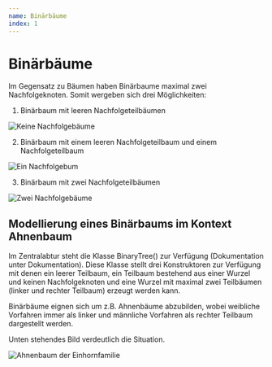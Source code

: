 ```yaml
---
name: Binärbäume
index: 1
---
```


# Binärbäume

Im Gegensatz zu Bäumen haben Binärbaume maximal zwei Nachfolgeknoten. Somit wergeben sich drei Möglichkeiten:

1. Binärbaum mit leeren Nachfolgeteilbäumen

![Keine Nachfolgebäume](/Bilder/baumstrukturen/BinärbaumKnotenMitKeinemNachfolger.svg)

2. Binärbaum mit einem leeren Nachfolgeteilbaum und einem Nachfolgeteilbaum

![Ein Nachfolgebum](/Bilder/baumstrukturen/BinärbaumKnotenMitEinemNachfolger.svg)

3. Binärbaum mit zwei Nachfolgeteilbäumen

![Zwei Nachfolgebäume](/Bilder/baumstrukturen/BinärbaumKnotenMitZweiNachfolger.svg)


## Modellierung eines Binärbaums im Kontext Ahnenbaum

Im Zentralabtur steht die Klasse BinaryTree() zur Verfügung (Dokumentation unter Dokumentation). Diese Klasse stellt drei Konstruktoren zur Verfügung mit denen ein leerer Teilbaum, ein Teilbaum bestehend aus einer Wurzel und keinen Nachfolgeknoten und eine Wurzel mit maximal zwei Teilbäumen (linker und rechter Teilbaum) erzeugt werden kann.

Binärbäume eignen sich um z.B. Ahnenbäume abzubilden, wobei weibliche Vorfahren immer als linker und männliche Vorfahren als rechter Teilbaum dargestellt werden.

Unten stehendes Bild verdeutlich die Situation.

![Ahnenbaum der Einhornfamilie](/Bilder/baumstrukturen/AhnenbaumDerEinhornfamilie.svg)

